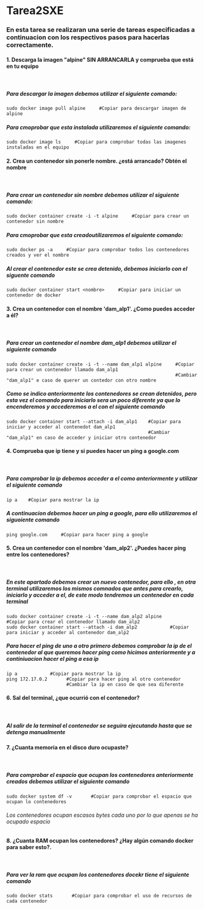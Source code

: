 # Tarea2SXE

### En esta tarea se realizaran una serie de tareas especificadas a continuacion con los respectivos pasos para hacerlas correctamente.

#### 1. Descarga la imagen "alpine" SIN ARRANCARLA y comprueba que está en tu equipo
  ‎ 
##### Para descargar la imagen debemos utilizar el siguiente comando:

```
sudo docker image pull alpine     #Copiar para descargar imagen de alpine
```
##### Para cmoprobar que esta instalada utilizaremos el siguiente comando:
```
sudo docker image ls     #Copiar para comprobar todas las imagenes instaladas en el equipo
```
#### 2. Crea un contenedor sin ponerle nombre. ¿está arrancado? Obtén el nombre
‎ 
##### Para crear un contenedor sin nombre debemos utilizar el siguiente comando:
```
sudo docker container create -i -t alpine     #Copiar para crear un contenedor sin nombre
```
##### Para cmoprobar que esta creadoutilizaremos el siguiente comando:
```
sudo docker ps -a     #Copiar para comprobar todos los contenedores creados y ver el nombre
```
##### Al crear el contenedor este se crea detenido, debemos iniciarlo con el siguente comando
```
sudo docker container start <nombre>     #Copiar para iniciar un contenedor de docker
```
#### 3. Crea un contenedor con el nombre 'dam_alp1'. ¿Como puedes acceder a él?
‎ 
##### Para crear un contenedor el nombre dam_alp1 debemos utilizar el siguiente comando
```
sudo docker container create -i -t --name dam_alp1 alpine     #Copiar para crear un contenedor llamado dam_alp1
                                                              #Cambiar "dam_alp1" e caso de querer un contedor con otro nombre
```
##### Como se indico anteriormente los contenedores se crean detenidos, pero esta vez el comando para iniciarlo sera un poco diferente ya que lo encenderemos y accederemos a el con el siguiente comando
```
sudo docker container start --attach -i dam_alp1    #Copiar para iniciar y acceder al contenedot dam_alp1
                                                    #Cambiar "dam_alp1" en caso de acceder y iniciar otro contenedor
```
#### 4. Comprueba que ip tiene y si puedes hacer un ping a google.com
‎ 
##### Para comprobar la ip debemos acceder a el como anteriormente y utilizar el siguiente comando
```
ip a    #Copiar para mostrar la ip
```
##### A continuacion debemos hacer un ping a google, para ello utilizaremos el siguoiente comando
```
ping google.com     #Copiar para hacer ping a google
```
#### 5. Crea un contenedor con el nombre 'dam_alp2'. ¿Puedes hacer ping entre los contenedores?
‎ 
##### En este apartado debemos crear un nuevo contenedor, para ello , en otra terminal utilizaremos los mismos comnados que antes para crearlo, iniciarlo y acceder a el, de este modo tendremos un contenedor en cada terminal
```
sudo docker container create -i -t --name dam_alp2 alpine	    #Copiar para crear el contenedor llamado dam_alp2
sudo docker container start --attach -i dam_alp2 		    #Copiar para iniciar y acceder al contenedor dam_alp2
```
##### Para hacer el ping de uno a otro primero debemos comprobar la ip de el contenedor al que queremos hacer ping como hicimos anteriormente y a continiuacion hacer el ping a esa ip
```
ip a			#Copiar para mostrar la ip
ping 172.17.0.2       #Copiar para hacer ping al otro contenedor
                      #Cambiar la ip en caso de que sea diferente
```
#### 6. Sal del terminal, ¿que ocurrió con el contenedor?
‎ 
##### Al salir de la terminal el contenedor se seguira ejecutando hasta que se detenga manualmente
#### 7. ¿Cuanta memoria en el disco duro ocupaste?
‎ 
##### Para comprobar el espacio que ocupan los contenedores anteriormente creados debemos utilizar el siguiente comando
```
sudo docker system df -v	   #Copiar para comprobar el espacio que ocupan lo contenedores
```
###### Los contenedores ocupan escasos bytes cada uno por lo que apenas se ha ocupado espacio
#### 8. ¿Cuanta RAM ocupan los contenedores? ¿Hay algún comando docker para saber esto?.
‎ 
##### Para ver la ram que ocupan los contenedores docekr tiene el siguiente comando
```
sudo docker stats 		#Copiar para comprobar el uso de recursos de cada contenedor
```













